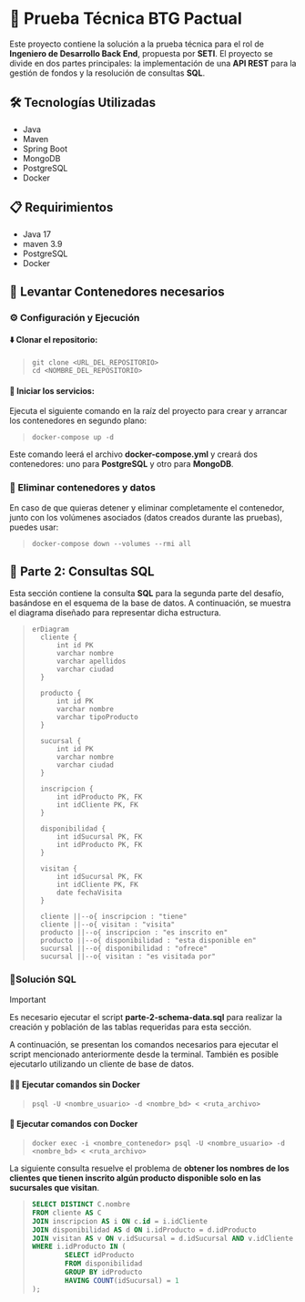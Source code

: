 # 🚀 Prueba Técnica BTG Pactual

Este proyecto contiene la solución a la prueba técnica para el rol de **Ingeniero de Desarrollo Back End**, propuesta por **SETI**. El proyecto se divide en dos partes principales: la implementación de una **API REST** para la gestión de fondos y la resolución de consultas **SQL**.

## 🛠️ Tecnologías Utilizadas
- Java
- Maven
- Spring Boot
- MongoDB
- PostgreSQL
- Docker

## 📋 Requirimientos

- Java 17
- maven 3.9
- PostgreSQL
- Docker

## 🐳 Levantar Contenedores necesarios

### ⚙️ Configuración y Ejecución

#### ⬇️ Clonar el repositorio:

>```shell
> git clone <URL_DEL_REPOSITORIO>
> cd <NOMBRE_DEL_REPOSITORIO>
>```

#### 🔧 Iniciar los servicios:

Ejecuta el siguiente comando en la raíz del proyecto para crear y arrancar los contenedores en segundo plano:

>```shell
> docker-compose up -d
>```

Este comando leerá el archivo **docker-compose.yml** y creará dos contenedores: uno para **PostgreSQL** y otro para **MongoDB**.

### 🧹 Eliminar contenedores y datos

En caso de que quieras detener y eliminar completamente el contenedor, junto con los volúmenes asociados (datos creados durante las pruebas), puedes usar:

>```shell
> docker-compose down --volumes --rmi all
>```

## 🧩 Parte 2: Consultas SQL

Esta sección contiene la consulta **SQL** para la segunda parte del desafío, basándose en el esquema de la base de datos. A continuación, se muestra el diagrama diseñado para representar dicha estructura.

>```mermaid
>erDiagram
>   cliente {
>       int id PK
>       varchar nombre
>       varchar apellidos
>       varchar ciudad
>   }
>
>   producto {
>       int id PK
>       varchar nombre
>       varchar tipoProducto
>   }
>
>   sucursal {
>       int id PK
>       varchar nombre
>       varchar ciudad
>   }
>
>   inscripcion {
>       int idProducto PK, FK
>       int idCliente PK, FK
>   }
>
>   disponibilidad {
>       int idSucursal PK, FK
>       int idProducto PK, FK
>   }
>
>   visitan {
>       int idSucursal PK, FK
>       int idCliente PK, FK
>       date fechaVisita
>   }
>
>   cliente ||--o{ inscripcion : "tiene"
>   cliente ||--o{ visitan : "visita"
>   producto ||--o{ inscripcion : "es inscrito en"
>   producto ||--o{ disponibilidad : "esta disponible en"
>   sucursal ||--o{ disponibilidad : "ofrece"
>   sucursal ||--o{ visitan : "es visitada por"
>```

### 🐘️Solución SQL

> [!IMPORTANT]
> Es necesario ejecutar el script **parte-2-schema-data.sql** para realizar la creación y población de las tablas requeridas para esta sección.

A continuación, se presentan los comandos necesarios para ejecutar el script mencionado anteriormente desde la terminal. También es posible ejecutarlo utilizando un cliente de base de datos.

#### 🚫🐳 Ejecutar comandos sin Docker
>```shell
> psql -U <nombre_usuario> -d <nombre_bd> < <ruta_archivo>
>```

#### 🐳 Ejecutar comandos con Docker
>```shell
> docker exec -i <nombre_contenedor> psql -U <nombre_usuario> -d <nombre_bd> < <ruta_archivo>
>```


La siguiente consulta resuelve el problema de **obtener los nombres de los clientes que tienen inscrito algún producto disponible solo en las sucursales que visitan**.

>```sql
> SELECT DISTINCT C.nombre
> FROM cliente AS C
> JOIN inscripcion AS i ON c.id = i.idCliente
> JOIN disponibilidad AS d ON i.idProducto = d.idProducto
> JOIN visitan AS v ON v.idSucursal = d.idSucursal AND v.idCliente = c.id
> WHERE i.idProducto IN (
>         SELECT idProducto
>         FROM disponibilidad
>         GROUP BY idProducto
>         HAVING COUNT(idSucursal) = 1
>);
>```
